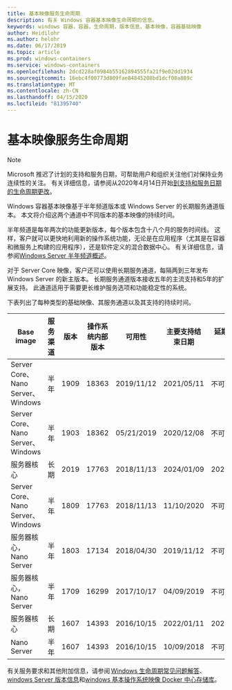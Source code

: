 ```yaml
---
title: 基本映像服务生命周期
description: 有关 Windows 容器基本映像生命周期的信息。
keywords: windows 容器，容器，生命周期，版本信息，基本映像，容器基础映像
author: Heidilohr
ms.author: helohr
ms.date: 06/17/2019
ms.topic: article
ms.prod: windows-containers
ms.service: windows-containers
ms.openlocfilehash: 2dcd228af0984b55162894555fa21f9e02dd1934
ms.sourcegitcommit: 16ebc4f00773d809fae84845208bd1dcf08a889c
ms.translationtype: MT
ms.contentlocale: zh-CN
ms.lasthandoff: 04/15/2020
ms.locfileid: "81395740"
---
```

# <a name="base-image-servicing-lifecycles"></a>基本映像服务生命周期

> [!Note]  
> Microsoft 推迟了计划的支持和服务日期，可帮助用户和组织关注他们对保持业务连续性的关注。 有关详细信息，请参阅从2020年4月14日开始[到支持和服务日期的生命周期更改](https://support.microsoft.com/en-us/help/4557164/lifecycle-changes-to-end-of-support-and-servicing-dates)。

Windows 容器基本映像基于半年频道版本或 Windows Server 的长期服务通道版本。 本文将介绍这两个通道中不同版本的基本映像的持续时间。

半年频道是每年两次的功能更新版本，每个版本包含十八个月的服务时间线。 这样，客户就可以更快地利用新的操作系统功能，无论是在应用程序（尤其是在容器和微服务上构建的应用程序），还是软件定义的混合数据中心。 有关详细信息，请参阅[Windows Server 半年频道概述](https://docs.microsoft.com/windows-server/get-started/semi-annual-channel-overview)。

对于 Server Core 映像，客户还可以使用长期服务通道，每隔两到三年发布 Windows Server 的新主版本。 长期服务通道版本接收五年的主流支持和5年的扩展支持。 此通道适用于需要更长维护服务选项和功能稳定性的系统。

下表列出了每种类型的基础映像、其服务通道以及其支持的持续时间。

|Base image                       |服务渠道|版本|操作系统内部版本|可用性|主要支持结束日期|延期支持日期|
|---------------------------------|-----------------|-------|--------|------------|---------------------------|---------------------|
|Server Core、Nano Server、Windows|半年      |1909   |18363   |2019/11/12  |2021/05/11                 |不可用                  |
|Server Core、Nano Server、Windows|半年      |1903   |18362   |05/21/2019  |2020/12/08                 |不可用                  |
|服务器核心                      |长期        |2019   |17763   |2018/11/13  |2024/01/09                 |2029/01/09           |
|Server Core、Nano Server、Windows|半年      |1809   |17763   |2018/11/13  |11/10/2020                 |不可用                  |
|服务器核心，Nano Server         |半年      |1803   |17134   |2018/04/30  |2019/11/12                 |不可用                  |
|服务器核心，Nano Server         |半年      |1709   |16299   |2017/10/17  |04/09/2019                 |不可用                  |
|服务器核心                      |长期        |1607   |14393   |2016/10/15  |2022/01/11                 |2027/01/11           |
|Nano Server                      |半年      |1607   |14393   |2016/10/15  |10/09/2018                 |不可用                  |

有关服务要求和其他附加信息，请参阅 [Windows 生命周期常见问题解答](https://support.microsoft.com/help/18581/lifecycle-faq-windows-products)、 [windows Server 版本信息](https://docs.microsoft.com/windows-server/get-started/windows-server-release-info)和[windows 基本操作系统映像 Docker 中心存储库](https://hub.docker.com/_/microsoft-windows-base-os-images)。
